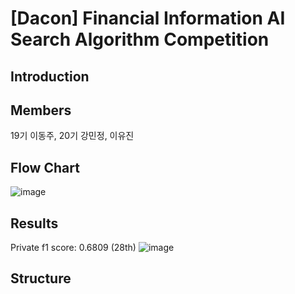 # [Dacon] Financial Information AI Search Algorithm Competition

## Introduction

## Members
19기 이동주, 20기 강민정, 이유진

## Flow Chart
![image](https://github.com/user-attachments/assets/c3a61412-7b78-4fa3-922b-08d08b9c34ed)

## Results
Private f1 score: 0.6809 (28th)
![image](https://github.com/user-attachments/assets/4c097ec3-c2b5-462b-97bc-dd09c0a5f567)

## Structure
